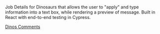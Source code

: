 Job Details for Dinosaurs that allows the user to "apply" and type information into a text box, while rendering a preview of message. Built in React with end-to-end testing in Cypress.

[Dinos Comments](https://dinos-3.firebaseapp.com/)